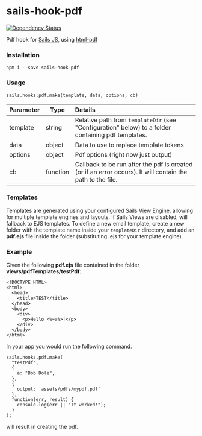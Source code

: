 # sails-hook-pdf

[![Dependency Status](https://david-dm.org/surgery18/sails-hook-pdf.svg)](https://david-dm.org/surgery18/sails-hook-pdf)

Pdf hook for [Sails JS](http://sailsjs.org), using [html-pdf](https://github.com/marcbachmann/node-html-pdf)

### Installation

`npm i --save sails-hook-pdf`

### Usage

`sails.hooks.pdf.make(template, data, options, cb)`

Parameter      | Type                | Details
-------------- | ------------------- |:---------------------------------
template       | string          | Relative path from `templateDir` (see "Configuration" below) to a folder containing pdf templates.
data           | object          | Data to use to replace template tokens
options        | object          | Pdf options (right now just output)
cb             | function        | Callback to be run after the pdf is created (or if an error occurs). It will contain the path to the file.

### Templates

Templates are generated using your configured Sails [View Engine](http://sailsjs.org/#!/documentation/concepts/Views/ViewEngines.html), allowing for multiple template engines and layouts.  If Sails Views are disabled, will fallback to EJS templates. To define a new email template, create a new folder with the template name inside your `templateDir` directory, and add an **pdf.ejs** file inside the folder (substituting .ejs for your template engine).

### Example

Given the following **pdf.ejs** file contained in the folder **views/pdfTemplates/testPdf**:

```
<!DOCTYPE HTML>
<html>
  <head>
    <title>TEST</title>
  </head>
  <body>
    <div>
      <p>Hello <%=a%>!</p>
    </div>
  </body>
</html>
```

In your app you would run the following command.

```
sails.hooks.pdf.make(
  "testPdf",
  {
    a: "Bob Dole",
  },
  {
    output: 'assets/pdfs/mypdf.pdf'
  },
  function(err, result) {
    console.log(err || "It worked!");
  }
);
```

will result in creating the pdf.
